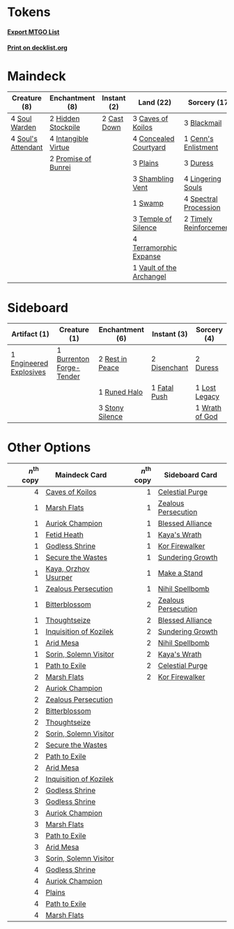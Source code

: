 # Tokens

#### [Export MTGO List](../collection/Tokens/Tokens.txt)
#### [Print on decklist.org](http://decklist.org/?deckmain=3%09Blackmail%0A2%09Cast%20Down%0A3%09Caves%20of%20Koilos%0A1%09Cenn's%20Enlistment%0A4%09Concealed%20Courtyard%0A3%09Duress%0A2%09Hidden%20Stockpile%0A4%09Intangible%20Virtue%0A4%09Lingering%20Souls%0A3%09Plains%0A2%09Promise%20of%20Bunrei%0A3%09Shambling%20Vent%0A4%09Soul%20Warden%0A4%09Soul's%20Attendant%0A4%09Spectral%20Procession%0A3%09Start%20/%20Finish%0A1%09Swamp%0A3%09Temple%20of%20Silence%0A4%09Terramorphic%20Expanse%0A2%09Timely%20Reinforcements%0A1%09Vault%20of%20the%20Archangel&deckside=1%09Burrenton%20Forge-Tender%0A2%09Disenchant%0A2%09Duress%0A1%09Engineered%20Explosives%0A1%09Fatal%20Push%0A1%09Lost%20Legacy%0A2%09Rest%20in%20Peace%0A1%09Runed%20Halo%0A3%09Stony%20Silence%0A1%09Wrath%20of%20God)
# Maindeck

|                                        Creature (8)                                         |                                       Enchantment (8)                                        |                                     Instant (2)                                      |                                             Land (22)                                             |                                           Sorcery (17)                                           |  Unknown (3)   |
|---------------------------------------------------------------------------------------------|----------------------------------------------------------------------------------------------|--------------------------------------------------------------------------------------|---------------------------------------------------------------------------------------------------|--------------------------------------------------------------------------------------------------|----------------|
|4 [Soul Warden](http://gatherer.wizards.com/Pages/Card/Details.aspx?multiverseid=129740)     |2 [Hidden Stockpile](http://gatherer.wizards.com/Pages/Card/Details.aspx?multiverseid=423796) |2 [Cast Down](http://gatherer.wizards.com/Pages/Card/Details.aspx?multiverseid=442969)|3 [Caves of Koilos](http://gatherer.wizards.com/Pages/Card/Details.aspx?multiverseid=129497)       |3 [Blackmail](http://gatherer.wizards.com/Pages/Card/Details.aspx?multiverseid=83471)             |3 Start / Finish|
|4 [Soul's Attendant](http://gatherer.wizards.com/Pages/Card/Details.aspx?multiverseid=193499)|4 [Intangible Virtue](http://gatherer.wizards.com/Pages/Card/Details.aspx?multiverseid=382291)|                                                                                      |4 [Concealed Courtyard](http://gatherer.wizards.com/Pages/Card/Details.aspx?multiverseid=417818)   |1 [Cenn's Enlistment](http://gatherer.wizards.com/Pages/Card/Details.aspx?multiverseid=153469)    |                |
|                                                                                             |2 [Promise of Bunrei](http://gatherer.wizards.com/Pages/Card/Details.aspx?multiverseid=442019)|                                                                                      |3 [Plains](http://gatherer.wizards.com/Pages/Card/Details.aspx?multiverseid=439856)                |3 [Duress](http://gatherer.wizards.com/Pages/Card/Details.aspx?multiverseid=14557)                |                |
|                                                                                             |                                                                                              |                                                                                      |3 [Shambling Vent](http://gatherer.wizards.com/Pages/Card/Details.aspx?multiverseid=402031)        |4 [Lingering Souls](http://gatherer.wizards.com/Pages/Card/Details.aspx?multiverseid=368485)      |                |
|                                                                                             |                                                                                              |                                                                                      |1 [Swamp](http://gatherer.wizards.com/Pages/Card/Details.aspx?multiverseid=439858)                 |4 [Spectral Procession](http://gatherer.wizards.com/Pages/Card/Details.aspx?multiverseid=389685)  |                |
|                                                                                             |                                                                                              |                                                                                      |3 [Temple of Silence](http://gatherer.wizards.com/Pages/Card/Details.aspx?multiverseid=373522)     |2 [Timely Reinforcements](http://gatherer.wizards.com/Pages/Card/Details.aspx?multiverseid=220074)|                |
|                                                                                             |                                                                                              |                                                                                      |4 [Terramorphic Expanse](http://gatherer.wizards.com/Pages/Card/Details.aspx?multiverseid=129881)  |                                                                                                  |                |
|                                                                                             |                                                                                              |                                                                                      |1 [Vault of the Archangel](http://gatherer.wizards.com/Pages/Card/Details.aspx?multiverseid=270938)|                                                                                                  |                |


# Sideboard

|                                          Artifact (1)                                           |                                           Creature (1)                                            |                                     Enchantment (6)                                      |                                      Instant (3)                                      |                                       Sorcery (4)                                       |
|-------------------------------------------------------------------------------------------------|---------------------------------------------------------------------------------------------------|------------------------------------------------------------------------------------------|---------------------------------------------------------------------------------------|-----------------------------------------------------------------------------------------|
|1 [Engineered Explosives](http://gatherer.wizards.com/Pages/Card/Details.aspx?multiverseid=50139)|1 [Burrenton Forge-Tender](http://gatherer.wizards.com/Pages/Card/Details.aspx?multiverseid=438580)|2 [Rest in Peace](http://gatherer.wizards.com/Pages/Card/Details.aspx?multiverseid=442021)|2 [Disenchant](http://gatherer.wizards.com/Pages/Card/Details.aspx?multiverseid=847)   |2 [Duress](http://gatherer.wizards.com/Pages/Card/Details.aspx?multiverseid=14557)       |
|                                                                                                 |                                                                                                   |1 [Runed Halo](http://gatherer.wizards.com/Pages/Card/Details.aspx?multiverseid=154005)   |1 [Fatal Push](http://gatherer.wizards.com/Pages/Card/Details.aspx?multiverseid=423724)|1 [Lost Legacy](http://gatherer.wizards.com/Pages/Card/Details.aspx?multiverseid=417661) |
|                                                                                                 |                                                                                                   |3 [Stony Silence](http://gatherer.wizards.com/Pages/Card/Details.aspx?multiverseid=247425)|                                                                                       |1 [Wrath of God](http://gatherer.wizards.com/Pages/Card/Details.aspx?multiverseid=129808)|


# Other Options

|*n*<sup>th</sup> copy|                                          Maindeck Card                                          |*n*<sup>th</sup> copy|                                        Sideboard Card                                        |
|--------------------:|-------------------------------------------------------------------------------------------------|--------------------:|----------------------------------------------------------------------------------------------|
|                    4|[Caves of Koilos](http://gatherer.wizards.com/Pages/Card/Details.aspx?multiverseid=129497)       |                    1|[Celestial Purge](http://gatherer.wizards.com/Pages/Card/Details.aspx?multiverseid=183055)    |
|                    1|[Marsh Flats](http://gatherer.wizards.com/Pages/Card/Details.aspx?multiverseid=405101)           |                    1|[Zealous Persecution](http://gatherer.wizards.com/Pages/Card/Details.aspx?multiverseid=179575)|
|                    1|[Auriok Champion](http://gatherer.wizards.com/Pages/Card/Details.aspx?multiverseid=72921)        |                    1|[Blessed Alliance](http://gatherer.wizards.com/Pages/Card/Details.aspx?multiverseid=414302)   |
|                    1|[Fetid Heath](http://gatherer.wizards.com/Pages/Card/Details.aspx?multiverseid=442227)           |                    1|[Kaya's Wrath](http://gatherer.wizards.com/Pages/Card/Details.aspx?multiverseid=457331)       |
|                    1|[Godless Shrine](http://gatherer.wizards.com/Pages/Card/Details.aspx?multiverseid=405099)        |                    1|[Kor Firewalker](http://gatherer.wizards.com/Pages/Card/Details.aspx?multiverseid=442010)     |
|                    1|[Secure the Wastes](http://gatherer.wizards.com/Pages/Card/Details.aspx?multiverseid=394683)     |                    1|[Sundering Growth](http://gatherer.wizards.com/Pages/Card/Details.aspx?multiverseid=456378)   |
|                    1|[Kaya, Orzhov Usurper](http://gatherer.wizards.com/Pages/Card/Details.aspx?multiverseid=457330)  |                    1|[Make a Stand](http://gatherer.wizards.com/Pages/Card/Details.aspx?multiverseid=447162)       |
|                    1|[Zealous Persecution](http://gatherer.wizards.com/Pages/Card/Details.aspx?multiverseid=179575)   |                    1|[Nihil Spellbomb](http://gatherer.wizards.com/Pages/Card/Details.aspx?multiverseid=442215)    |
|                    1|[Bitterblossom](http://gatherer.wizards.com/Pages/Card/Details.aspx?multiverseid=397701)         |                    2|[Zealous Persecution](http://gatherer.wizards.com/Pages/Card/Details.aspx?multiverseid=179575)|
|                    1|[Thoughtseize](http://gatherer.wizards.com/Pages/Card/Details.aspx?multiverseid=438676)          |                    2|[Blessed Alliance](http://gatherer.wizards.com/Pages/Card/Details.aspx?multiverseid=414302)   |
|                    1|[Inquisition of Kozilek](http://gatherer.wizards.com/Pages/Card/Details.aspx?multiverseid=416897)|                    2|[Sundering Growth](http://gatherer.wizards.com/Pages/Card/Details.aspx?multiverseid=456378)   |
|                    1|[Arid Mesa](http://gatherer.wizards.com/Pages/Card/Details.aspx?multiverseid=405092)             |                    2|[Nihil Spellbomb](http://gatherer.wizards.com/Pages/Card/Details.aspx?multiverseid=442215)    |
|                    1|[Sorin, Solemn Visitor](http://gatherer.wizards.com/Pages/Card/Details.aspx?multiverseid=386672) |                    2|[Kaya's Wrath](http://gatherer.wizards.com/Pages/Card/Details.aspx?multiverseid=457331)       |
|                    1|[Path to Exile](http://gatherer.wizards.com/Pages/Card/Details.aspx?multiverseid=220511)         |                    2|[Celestial Purge](http://gatherer.wizards.com/Pages/Card/Details.aspx?multiverseid=183055)    |
|                    2|[Marsh Flats](http://gatherer.wizards.com/Pages/Card/Details.aspx?multiverseid=405101)           |                    2|[Kor Firewalker](http://gatherer.wizards.com/Pages/Card/Details.aspx?multiverseid=442010)     |
|                    2|[Auriok Champion](http://gatherer.wizards.com/Pages/Card/Details.aspx?multiverseid=72921)        |                     |                                                                                              |
|                    2|[Zealous Persecution](http://gatherer.wizards.com/Pages/Card/Details.aspx?multiverseid=179575)   |                     |                                                                                              |
|                    2|[Bitterblossom](http://gatherer.wizards.com/Pages/Card/Details.aspx?multiverseid=397701)         |                     |                                                                                              |
|                    2|[Thoughtseize](http://gatherer.wizards.com/Pages/Card/Details.aspx?multiverseid=438676)          |                     |                                                                                              |
|                    2|[Sorin, Solemn Visitor](http://gatherer.wizards.com/Pages/Card/Details.aspx?multiverseid=386672) |                     |                                                                                              |
|                    2|[Secure the Wastes](http://gatherer.wizards.com/Pages/Card/Details.aspx?multiverseid=394683)     |                     |                                                                                              |
|                    2|[Path to Exile](http://gatherer.wizards.com/Pages/Card/Details.aspx?multiverseid=220511)         |                     |                                                                                              |
|                    2|[Arid Mesa](http://gatherer.wizards.com/Pages/Card/Details.aspx?multiverseid=405092)             |                     |                                                                                              |
|                    2|[Inquisition of Kozilek](http://gatherer.wizards.com/Pages/Card/Details.aspx?multiverseid=416897)|                     |                                                                                              |
|                    2|[Godless Shrine](http://gatherer.wizards.com/Pages/Card/Details.aspx?multiverseid=405099)        |                     |                                                                                              |
|                    3|[Godless Shrine](http://gatherer.wizards.com/Pages/Card/Details.aspx?multiverseid=405099)        |                     |                                                                                              |
|                    3|[Auriok Champion](http://gatherer.wizards.com/Pages/Card/Details.aspx?multiverseid=72921)        |                     |                                                                                              |
|                    3|[Marsh Flats](http://gatherer.wizards.com/Pages/Card/Details.aspx?multiverseid=405101)           |                     |                                                                                              |
|                    3|[Path to Exile](http://gatherer.wizards.com/Pages/Card/Details.aspx?multiverseid=220511)         |                     |                                                                                              |
|                    3|[Arid Mesa](http://gatherer.wizards.com/Pages/Card/Details.aspx?multiverseid=405092)             |                     |                                                                                              |
|                    3|[Sorin, Solemn Visitor](http://gatherer.wizards.com/Pages/Card/Details.aspx?multiverseid=386672) |                     |                                                                                              |
|                    4|[Godless Shrine](http://gatherer.wizards.com/Pages/Card/Details.aspx?multiverseid=405099)        |                     |                                                                                              |
|                    4|[Auriok Champion](http://gatherer.wizards.com/Pages/Card/Details.aspx?multiverseid=72921)        |                     |                                                                                              |
|                    4|[Plains](http://gatherer.wizards.com/Pages/Card/Details.aspx?multiverseid=439856)                |                     |                                                                                              |
|                    4|[Path to Exile](http://gatherer.wizards.com/Pages/Card/Details.aspx?multiverseid=220511)         |                     |                                                                                              |
|                    4|[Marsh Flats](http://gatherer.wizards.com/Pages/Card/Details.aspx?multiverseid=405101)           |                     |                                                                                              |

